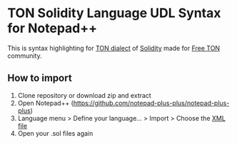 # TON Solidity Language UDL Syntax for Notepad++

This is syntax highlighting for [TON dialect](https://github.com/tonlabs/TON-Solidity-Compiler/blob/master/API.md) of [Solidity](https://docs.soliditylang.org/en/v0.7.4/) made for [Free TON](https://freeton.org) community.

## How to import

1. Clone repository or download zip and extract
2. Open Notepad++ (https://github.com/notepad-plus-plus/notepad-plus-plus)
3. Language menu > Define your language... > Import > Choose the [XML file](TON_Solidity_v2.xml)
4. Open your .sol files again
